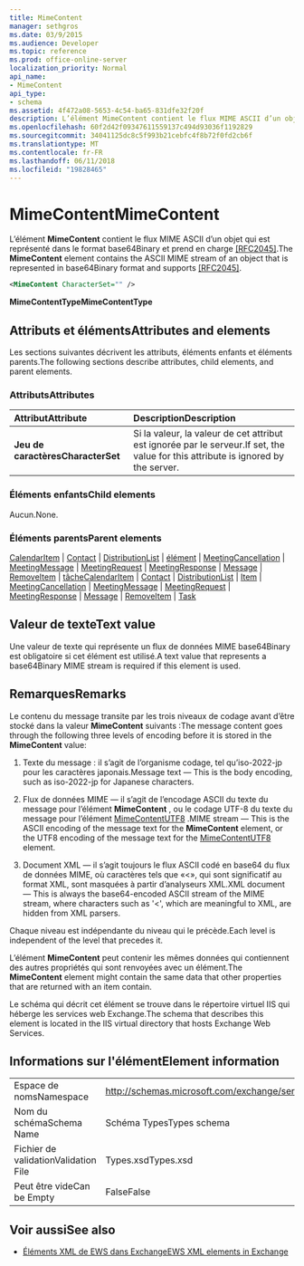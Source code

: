 ```yaml
---
title: MimeContent
manager: sethgros
ms.date: 03/9/2015
ms.audience: Developer
ms.topic: reference
ms.prod: office-online-server
localization_priority: Normal
api_name:
- MimeContent
api_type:
- schema
ms.assetid: 4f472a08-5653-4c54-ba65-831dfe32f20f
description: L’élément MimeContent contient le flux MIME ASCII d’un objet qui est représenté dans le format base64Binary et prend en charge [RFC2045].
ms.openlocfilehash: 60f2d42f09347611559137c494d93036f1192829
ms.sourcegitcommit: 34041125dc8c5f993b21cebfc4f8b72f0fd2cb6f
ms.translationtype: MT
ms.contentlocale: fr-FR
ms.lasthandoff: 06/11/2018
ms.locfileid: "19828465"
---
```

# <a name="mimecontent"></a><span data-ttu-id="bb2ca-103">MimeContent</span><span class="sxs-lookup"><span data-stu-id="bb2ca-103">MimeContent</span></span>

<span data-ttu-id="bb2ca-104">L’élément **MimeContent** contient le flux MIME ASCII d’un objet qui est représenté dans le format base64Binary et prend en charge [[RFC2045]](http://www.rfc-editor.org/rfc/rfc2045.txt).</span><span class="sxs-lookup"><span data-stu-id="bb2ca-104">The **MimeContent** element contains the ASCII MIME stream of an object that is represented in base64Binary format and supports [[RFC2045]](http://www.rfc-editor.org/rfc/rfc2045.txt).</span></span>
  
```xml
<MimeContent CharacterSet="" />
```

 <span data-ttu-id="bb2ca-105">**MimeContentType**</span><span class="sxs-lookup"><span data-stu-id="bb2ca-105">**MimeContentType**</span></span>
## <a name="attributes-and-elements"></a><span data-ttu-id="bb2ca-106">Attributs et éléments</span><span class="sxs-lookup"><span data-stu-id="bb2ca-106">Attributes and elements</span></span>

<span data-ttu-id="bb2ca-107">Les sections suivantes décrivent les attributs, éléments enfants et éléments parents.</span><span class="sxs-lookup"><span data-stu-id="bb2ca-107">The following sections describe attributes, child elements, and parent elements.</span></span>
  
### <a name="attributes"></a><span data-ttu-id="bb2ca-108">Attributs</span><span class="sxs-lookup"><span data-stu-id="bb2ca-108">Attributes</span></span>

|<span data-ttu-id="bb2ca-109">**Attribut**</span><span class="sxs-lookup"><span data-stu-id="bb2ca-109">**Attribute**</span></span>|<span data-ttu-id="bb2ca-110">**Description**</span><span class="sxs-lookup"><span data-stu-id="bb2ca-110">**Description**</span></span>|
|:-----|:-----|
|<span data-ttu-id="bb2ca-111">**Jeu de caractères**</span><span class="sxs-lookup"><span data-stu-id="bb2ca-111">**CharacterSet**</span></span> <br/> |<span data-ttu-id="bb2ca-112">Si la valeur, la valeur de cet attribut est ignorée par le serveur.</span><span class="sxs-lookup"><span data-stu-id="bb2ca-112">If set, the value for this attribute is ignored by the server.</span></span>  <br/> |
   
### <a name="child-elements"></a><span data-ttu-id="bb2ca-113">Éléments enfants</span><span class="sxs-lookup"><span data-stu-id="bb2ca-113">Child elements</span></span>

<span data-ttu-id="bb2ca-114">Aucun.</span><span class="sxs-lookup"><span data-stu-id="bb2ca-114">None.</span></span>
  
### <a name="parent-elements"></a><span data-ttu-id="bb2ca-115">Éléments parents</span><span class="sxs-lookup"><span data-stu-id="bb2ca-115">Parent elements</span></span>

<span data-ttu-id="bb2ca-116">[CalendarItem](calendaritem.md) | [Contact](contact.md) | [DistributionList](distributionlist.md) | [élément](item.md) | [MeetingCancellation](meetingcancellation.md) | [MeetingMessage](meetingmessage.md) | [MeetingRequest](meetingrequest.md)  |  [ MeetingResponse](meetingresponse.md) | [Message](message-ex15websvcsotherref.md) | [RemoveItem](removeitem.md) | [tâche](task.md)</span><span class="sxs-lookup"><span data-stu-id="bb2ca-116">[CalendarItem](calendaritem.md) | [Contact](contact.md) | [DistributionList](distributionlist.md) | [Item](item.md) | [MeetingCancellation](meetingcancellation.md) | [MeetingMessage](meetingmessage.md) | [MeetingRequest](meetingrequest.md) | [MeetingResponse](meetingresponse.md) | [Message](message-ex15websvcsotherref.md) | [RemoveItem](removeitem.md) | [Task](task.md)</span></span>
  
## <a name="text-value"></a><span data-ttu-id="bb2ca-117">Valeur de texte</span><span class="sxs-lookup"><span data-stu-id="bb2ca-117">Text value</span></span>

<span data-ttu-id="bb2ca-118">Une valeur de texte qui représente un flux de données MIME base64Binary est obligatoire si cet élément est utilisé.</span><span class="sxs-lookup"><span data-stu-id="bb2ca-118">A text value that represents a base64Binary MIME stream is required if this element is used.</span></span>
  
## <a name="remarks"></a><span data-ttu-id="bb2ca-119">Remarques</span><span class="sxs-lookup"><span data-stu-id="bb2ca-119">Remarks</span></span>

<span data-ttu-id="bb2ca-120">Le contenu du message transite par les trois niveaux de codage avant d’être stocké dans la valeur **MimeContent** suivants :</span><span class="sxs-lookup"><span data-stu-id="bb2ca-120">The message content goes through the following three levels of encoding before it is stored in the **MimeContent** value:</span></span> 
  
1. <span data-ttu-id="bb2ca-121">Texte du message : il s’agit de l’organisme codage, tel qu’iso-2022-jp pour les caractères japonais.</span><span class="sxs-lookup"><span data-stu-id="bb2ca-121">Message text — This is the body encoding, such as iso-2022-jp for Japanese characters.</span></span>
    
2. <span data-ttu-id="bb2ca-122">Flux de données MIME — il s’agit de l’encodage ASCII du texte du message pour l’élément **MimeContent** , ou le codage UTF-8 du texte du message pour l’élément [MimeContentUTF8](mimecontentutf8.md) .</span><span class="sxs-lookup"><span data-stu-id="bb2ca-122">MIME stream — This is the ASCII encoding of the message text for the **MimeContent** element, or the UTF8 encoding of the message text for the [MimeContentUTF8](mimecontentutf8.md) element.</span></span> 
    
3. <span data-ttu-id="bb2ca-123">Document XML — il s’agit toujours le flux ASCII codé en base64 du flux de données MIME, où caractères tels que «\<», qui sont significatif au format XML, sont masquées à partir d’analyseurs XML.</span><span class="sxs-lookup"><span data-stu-id="bb2ca-123">XML document — This is always the base64-encoded ASCII stream of the MIME stream, where characters such as '\<', which are meaningful to XML, are hidden from XML parsers.</span></span>
    
<span data-ttu-id="bb2ca-124">Chaque niveau est indépendante du niveau qui le précède.</span><span class="sxs-lookup"><span data-stu-id="bb2ca-124">Each level is independent of the level that precedes it.</span></span>
  
<span data-ttu-id="bb2ca-125">L’élément **MimeContent** peut contenir les mêmes données qui contiennent des autres propriétés qui sont renvoyées avec un élément.</span><span class="sxs-lookup"><span data-stu-id="bb2ca-125">The **MimeContent** element might contain the same data that other properties that are returned with an item contain.</span></span> 
  
<span data-ttu-id="bb2ca-126">Le schéma qui décrit cet élément se trouve dans le répertoire virtuel IIS qui héberge les services web Exchange.</span><span class="sxs-lookup"><span data-stu-id="bb2ca-126">The schema that describes this element is located in the IIS virtual directory that hosts Exchange Web Services.</span></span>
  
## <a name="element-information"></a><span data-ttu-id="bb2ca-127">Informations sur l'élément</span><span class="sxs-lookup"><span data-stu-id="bb2ca-127">Element information</span></span>

|||
|:-----|:-----|
|<span data-ttu-id="bb2ca-128">Espace de noms</span><span class="sxs-lookup"><span data-stu-id="bb2ca-128">Namespace</span></span>  <br/> |http://schemas.microsoft.com/exchange/services/2006/types  <br/> |
|<span data-ttu-id="bb2ca-129">Nom du schéma</span><span class="sxs-lookup"><span data-stu-id="bb2ca-129">Schema Name</span></span>  <br/> |<span data-ttu-id="bb2ca-130">Schéma Types</span><span class="sxs-lookup"><span data-stu-id="bb2ca-130">Types schema</span></span>  <br/> |
|<span data-ttu-id="bb2ca-131">Fichier de validation</span><span class="sxs-lookup"><span data-stu-id="bb2ca-131">Validation File</span></span>  <br/> |<span data-ttu-id="bb2ca-132">Types.xsd</span><span class="sxs-lookup"><span data-stu-id="bb2ca-132">Types.xsd</span></span>  <br/> |
|<span data-ttu-id="bb2ca-133">Peut être vide</span><span class="sxs-lookup"><span data-stu-id="bb2ca-133">Can be Empty</span></span>  <br/> |<span data-ttu-id="bb2ca-134">False</span><span class="sxs-lookup"><span data-stu-id="bb2ca-134">False</span></span>  <br/> |
   
## <a name="see-also"></a><span data-ttu-id="bb2ca-135">Voir aussi</span><span class="sxs-lookup"><span data-stu-id="bb2ca-135">See also</span></span>



- [<span data-ttu-id="bb2ca-136">Éléments XML de EWS dans Exchange</span><span class="sxs-lookup"><span data-stu-id="bb2ca-136">EWS XML elements in Exchange</span></span>](ews-xml-elements-in-exchange.md)

